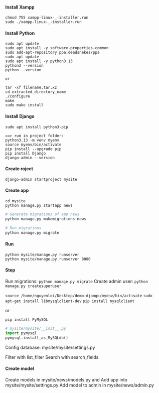 #### Install Xampp

```
chmod 755 xampp-linux-_-installer.run
sudo ./xampp-linux-_-installer.run
```

#### Install Python

```
sudo apt update
sudo apt install -y software-properties-common
sudo add-apt-repository ppa:deadsnakes/ppa
sudo apt update
sudo apt install -y python3.13
python3 --version
python --version

or

tar -xf filename.tar.xz
cd extracted_directory_name
./configure
make
sudo make install
```

#### Install Django

```
sudo apt install python3-pip

==> run in project folder:
python3.13 -m venv myenv
source myenv/bin/activate
pip install --upgrade pip
pip install Django
django-admin --version
```

#### Create roject

```
django-admin startproject mysite
```

#### Create app

```
cd mysite
python manage.py startapp news
```

```python
# Generate migrations of app news
python manage.py makemigrations news

# Run migrations
python manage.py migrate
```

#### Run

```
python mysite/manage.py runserver
python mysite/manage.py runserver 8080
```

#### Step

Run migrations: `python manage.py migrate`
Create admin user: `python manage.py createsuperuser`

`source /home/nguyenloi/Desktop/demo-django/myenv/bin/activate`
`sudo apt-get install libmysqlclient-dev`
`pip install mysqlclient`

or

`pip install PyMySQL`

```python
# mysite/mysite/__init__.py
import pymysql
pymysql.install_as_MySQLdb()
```

Config database: mysite/mysite/settings.py

Filter with list_filter
Search with search_fields

#### Create model

Create models in mysite/news/models.py and Add app into mysite/mysite/settings.py
Add model to admin in mysite/news/admin.py
